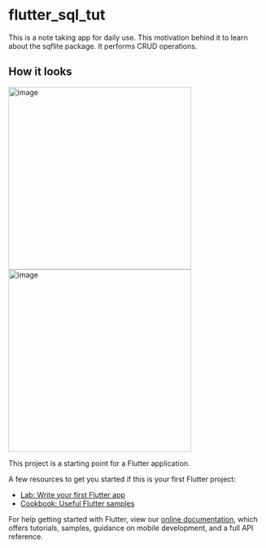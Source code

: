 # flutter_sql_tut

This is a note taking app for daily use.
This motivation behind it to learn about the sqflite package.
It performs CRUD operations.

## How it looks
<img width="359" alt="image" src="https://user-images.githubusercontent.com/71916212/174707481-74f3c97e-9238-4082-bceb-3492465d44c1.png">
<img width="359" alt="image" src="https://user-images.githubusercontent.com/71916212/174707571-f9f58870-57e9-4d96-9e46-8fce00d4fcb1.png">

This project is a starting point for a Flutter application.

A few resources to get you started if this is your first Flutter project:

- [Lab: Write your first Flutter app](https://flutter.dev/docs/get-started/codelab)
- [Cookbook: Useful Flutter samples](https://flutter.dev/docs/cookbook)

For help getting started with Flutter, view our
[online documentation](https://flutter.dev/docs), which offers tutorials,
samples, guidance on mobile development, and a full API reference.
